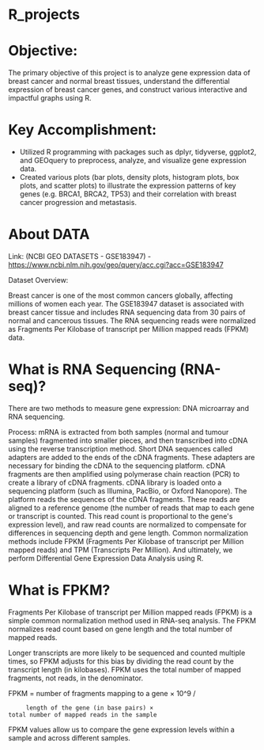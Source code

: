 # R_projects

# Objective:

The primary objective of this project is to analyze gene expression data of breast cancer and normal breast tissues, understand the differential expression of breast cancer genes, and construct various interactive and impactful graphs using R.
# Key Accomplishment: 

- Utilized R programming with packages such as dplyr, tidyverse, ggplot2, and GEOquery to preprocess, analyze, and visualize gene expression data.
- Created various plots (bar plots, density plots, histogram plots, box plots, and scatter plots) to illustrate the expression patterns of key genes (e.g. BRCA1, BRCA2, TP53) and their correlation with breast cancer progression and metastasis.
  
# About DATA 

Link: (NCBI GEO DATASETS - GSE183947) - https://www.ncbi.nlm.nih.gov/geo/query/acc.cgi?acc=GSE183947

Dataset Overview: 

Breast cancer is one of the most common cancers globally, affecting millions of women each year. The GSE183947 dataset is associated with breast cancer tissue and includes RNA sequencing data from 30 pairs of normal and cancerous tissues. The RNA sequencing reads were normalized as Fragments Per Kilobase of transcript per Million mapped reads (FPKM) data.

# What is RNA Sequencing (RNA-seq)? 

There are two methods to measure gene expression: DNA microarray and RNA sequencing. 

Process: mRNA is extracted from both samples (normal and tumour samples) fragmented into smaller pieces, and then transcribed into cDNA using the reverse transcription method. Short DNA sequences called adapters are added to the ends of the cDNA fragments. These adapters are necessary for binding the cDNA to the sequencing platform. cDNA fragments are then amplified using polymerase chain reaction (PCR) to create a library of cDNA fragments. cDNA library is loaded onto a sequencing platform (such as Illumina, PacBio, or Oxford Nanopore). The platform reads the sequences of the cDNA fragments. These reads are aligned to a reference genome (the number of reads that map to each gene or transcript is counted. This read count is proportional to the gene's expression level), and raw read counts are normalized to compensate for differences in sequencing depth and gene length. Common normalization methods include FPKM (Fragments Per Kilobase of transcript per Million mapped reads) and TPM (Transcripts Per Million). And ultimately, we perform Differential Gene Expression Data Analysis using R.

# What is FPKM?  

Fragments Per Kilobase of transcript per Million mapped reads (FPKM) is a simple common normalization method used in RNA-seq analysis. The FPKM normalizes read count based on gene length and the total number of mapped reads. 

Longer transcripts are more likely to be sequenced and counted multiple times, so FPKM adjusts for this bias by dividing the read count by the transcript length (in kilobases). FPKM uses the total number of mapped fragments, not reads, in the denominator. 

FPKM =    number of fragments mapping to a gene × 10^9 /

         length of the gene (in base pairs) × total number of mapped reads in the sample

FPKM values allow us to compare the gene expression levels within a sample and across different samples.

 













